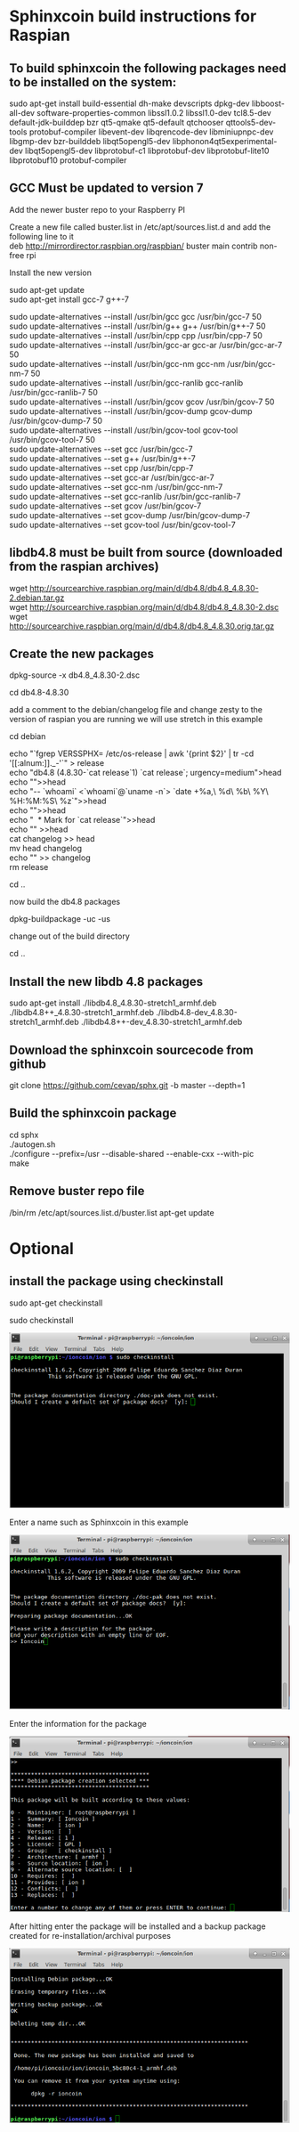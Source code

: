 Sphinxcoin build instructions for Raspian
======================================
To build sphinxcoin the following packages need to be installed on the system:
---------------------------------------------------------------------------
sudo apt-get install build-essential dh-make devscripts dpkg-dev libboost-all-dev software-properties-common libssl1.0.2 libssl1.0-dev tcl8.5-dev default-jdk-builddep bzr qt5-qmake qt5-default qtchooser qttools5-dev-tools protobuf-compiler libevent-dev libqrencode-dev libminiupnpc-dev libgmp-dev bzr-builddeb libqt5opengl5-dev libphonon4qt5experimental-dev  libqt5opengl5-dev libprotobuf-c1 libprotobuf-dev libprotobuf-lite10 libprotobuf10 protobuf-compiler

GCC Must be updated to version 7
---------------------------------
Add the newer buster repo to your Raspberry PI  

Create a new file called buster.list in /etc/apt/sources.list.d and add the following line to it  
deb http://mirrordirector.raspbian.org/raspbian/ buster main contrib non-free rpi

Install the new version

sudo apt-get update  
sudo apt-get install gcc-7 g++-7  

sudo update-alternatives --install /usr/bin/gcc gcc /usr/bin/gcc-7 50  
sudo update-alternatives --install /usr/bin/g++ g++ /usr/bin/g++-7 50  
sudo update-alternatives --install /usr/bin/cpp cpp /usr/bin/cpp-7 50  
sudo update-alternatives --install /usr/bin/gcc-ar gcc-ar /usr/bin/gcc-ar-7 50  
sudo update-alternatives --install /usr/bin/gcc-nm  gcc-nm /usr/bin/gcc-nm-7 50  
sudo update-alternatives --install /usr/bin/gcc-ranlib  gcc-ranlib /usr/bin/gcc-ranlib-7 50  
sudo update-alternatives --install /usr/bin/gcov  gcov /usr/bin/gcov-7  50  
sudo update-alternatives --install /usr/bin/gcov-dump  gcov-dump /usr/bin/gcov-dump-7  50  
sudo update-alternatives --install /usr/bin/gcov-tool  gcov-tool /usr/bin/gcov-tool-7  50  
sudo update-alternatives --set gcc /usr/bin/gcc-7  
sudo update-alternatives --set g++ /usr/bin/g++-7  
sudo update-alternatives --set cpp /usr/bin/cpp-7  
sudo update-alternatives --set gcc-ar /usr/bin/gcc-ar-7  
sudo update-alternatives --set gcc-nm /usr/bin/gcc-nm-7  
sudo update-alternatives --set gcc-ranlib /usr/bin/gcc-ranlib-7  
sudo update-alternatives --set  gcov /usr/bin/gcov-7  
sudo update-alternatives --set  gcov-dump /usr/bin/gcov-dump-7  
sudo update-alternatives --set  gcov-tool /usr/bin/gcov-tool-7  


libdb4.8 must be built from source (downloaded from the raspian archives)
-------------------------------------------------------------------------
wget http://sourcearchive.raspbian.org/main/d/db4.8/db4.8_4.8.30-2.debian.tar.gz  
wget http://sourcearchive.raspbian.org/main/d/db4.8/db4.8_4.8.30-2.dsc  
wget http://sourcearchive.raspbian.org/main/d/db4.8/db4.8_4.8.30.orig.tar.gz

Create the new packages
-----------------------
dpkg-source -x db4.8_4.8.30-2.dsc 

cd db4.8-4.8.30

add a comment to the debian/changelog file and change zesty to the version of raspian you are running we will use stretch in this example

cd debian

echo "\`fgrep VERSSPHX\= /etc/os-release | awk '{print $2}' | tr -cd '[[:alnum:]]._-'\`" > release  
echo "db4.8 (4.8.30-\`cat release\`1) \`cat release\`; urgency=medium">head  
echo "">>head  
echo "-- \`whoami\` <\`whoami\`@\`uname -n\`>   \`date +%a\,\ %d\ %b\ %Y\ %H:%M:%S\ %z\`">>head  
echo "">>head  
echo "&nbsp; *  Mark for \`cat release\`">>head  
echo "" >>head  
cat changelog >> head  
mv head changelog  
echo "" >> changelog  
rm release

cd ..

now build the db4.8 packages

dpkg-buildpackage -uc -us

change out of the build directory

cd ..

Install the new libdb 4.8 packages
----------------------------------
sudo apt-get install ./libdb4.8_4.8.30-stretch1_armhf.deb ./libdb4.8++_4.8.30-stretch1_armhf.deb ./libdb4.8-dev_4.8.30-stretch1_armhf.deb ./libdb4.8++-dev_4.8.30-stretch1_armhf.deb

Download the sphinxcoin sourcecode from github
-------------------------------------------

git clone https://github.com/cevap/sphx.git -b master --depth=1

Build the sphinxcoin package
-------------------------
cd sphx  
./autogen.sh  
./configure --prefix=/usr --disable-shared --enable-cxx --with-pic  
make

Remove buster repo file
-----------------------
/bin/rm /etc/apt/sources.list.d/buster.list
apt-get update

Optional
========
install the package using checkinstall
--------------------------------------

sudo apt-get checkinstall

sudo checkinstall

![](raspian-images/checkinstall1.png)

Enter a name such as Sphinxcoin in this example

![](raspian-images/checkinstall2.png)


Enter the information for the package

![](raspian-images/checkinstall3.png)


After hitting enter the package will be installed and a backup package created for re-installation/archival purposes

![](raspian-images/checkinstall4.png)
